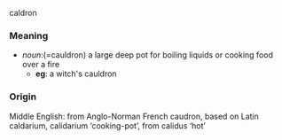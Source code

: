 caldron
### Meaning
+ _noun_:(=cauldron) a large deep pot for boiling liquids or cooking food over a fire
	+ __eg__: a witch's cauldron

### Origin

Middle English: from Anglo-Norman French caudron, based on Latin caldarium, calidarium ‘cooking-pot’, from calidus ‘hot’
